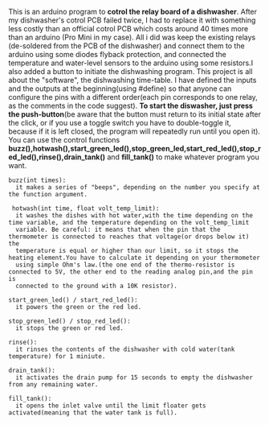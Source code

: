 This is an arduino program to <b>cotrol the relay board of a dishwasher</b>. After my dishwasher's cotrol PCB failed twice, I had to replace 
it with something less costly than an official cotrol PCB which costs around 40 times more than an arduino (Pro Mini in my case). 
All i did was keep the existing relays (de-soldered from the PCB of the dishwasher) and connect them to the arduino using some diodes 
flyback protection, and connected the temperature and water-level sensors to the arduino using some resistors.I also added a button to 
initiate the dishwashing program. This project is all about the "software", the dishwashing time-table. I have defined the inputs 
and the outputs at the beginning(using #define) so that anyone can configure the pins with a different order(each pin corresponds to 
one relay, as the comments in the code suggest).
<b>To start the diswasher, just press the push-button</b>(be aware that the button must return to its initial state after the click, or if 
you use a toggle switch you have to double-toggle it, because if it is left closed, the program will repeatedly run until you open it).
You can use the control functions <b>buzz(),hotwash(),start_green_led(),stop_green_led,start_red_led(),stop_red_led(),rinse(),drain_tank()</b>
and <b>fill_tank()</b> to make whatever program you want.
~~~~~~~~~~~~~~~~~~~~~~~~~~~~~~~~~~~~~~~~~~~~~~~~~~~~~~~~~~~~~~~~~~~~~~~~~~~~~~~~~~~~~~~~~~~~~~~~~~~~~~~~~~~~~~~~~~~~~~~~~~~~~~~~~~~~~
buzz(int times):
  it makes a series of "beeps", depending on the number you specify at the function argument.
~~~~~~~~~~~~~~~~~~~~~~~~~~~~~~~~~~~~~~~~~~~~~~~~~~~~~~~~~~~~~~~~~~~~~~~~~~~~~~~~~~~~~~~~~~~~~~~~~~~~~~~~~~~~~~~~~~~~~~~~~~~~~~~~~~~~~
~~~~~~~~~~~~~~~~~~~~~~~~~~~~~~~~~~~~~~~~~~~~~~~~~~~~~~~~~~~~~~~~~~~~~~~~~~~~~~~~~~~~~~~~~~~~~~~~~~~~~~~~~~~~~~~~~~~~~~~~~~~~~~~~~~~~~
 hotwash(int time, float volt_temp_limit):
  it washes the dishes with hot water,with the time depending on the time variable, and the temperature depending on the volt_temp_limit
  variable. Be careful: it means that when the pin that the thermometer is connected to reaches that voltage(or drops below it) the 
  temperature is equal or higher than our limit, so it stops the heating element.You have to calculate it depending on your thermometer
  using simple Ohm's law.(the one end of the thermo-resistor is connected to 5V, the other end to the reading analog pin,and the pin is   
  connected to the ground with a 10K resistor).
~~~~~~~~~~~~~~~~~~~~~~~~~~~~~~~~~~~~~~~~~~~~~~~~~~~~~~~~~~~~~~~~~~~~~~~~~~~~~~~~~~~~~~~~~~~~~~~~~~~~~~~~~~~~~~~~~~~~~~~~~~~~~~~~~~~~~
~~~~~~~~~~~~~~~~~~~~~~~~~~~~~~~~~~~~~~~~~~~~~~~~~~~~~~~~~~~~~~~~~~~~~~~~~~~~~~~~~~~~~~~~~~~~~~~~~~~~~~~~~~~~~~~~~~~~~~~~~~~~~~~~~~~~~
start_green_led() / start_red_led():
  it powers the green or the red led.
~~~~~~~~~~~~~~~~~~~~~~~~~~~~~~~~~~~~~~~~~~~~~~~~~~~~~~~~~~~~~~~~~~~~~~~~~~~~~~~~~~~~~~~~~~~~~~~~~~~~~~~~~~~~~~~~~~~~~~~~~~~~~~~~~~~~~
~~~~~~~~~~~~~~~~~~~~~~~~~~~~~~~~~~~~~~~~~~~~~~~~~~~~~~~~~~~~~~~~~~~~~~~~~~~~~~~~~~~~~~~~~~~~~~~~~~~~~~~~~~~~~~~~~~~~~~~~~~~~~~~~~~~~~
stop_green_led() / stop_red_led():
  it stops the green or red led.
~~~~~~~~~~~~~~~~~~~~~~~~~~~~~~~~~~~~~~~~~~~~~~~~~~~~~~~~~~~~~~~~~~~~~~~~~~~~~~~~~~~~~~~~~~~~~~~~~~~~~~~~~~~~~~~~~~~~~~~~~~~~~~~~~~~~~
~~~~~~~~~~~~~~~~~~~~~~~~~~~~~~~~~~~~~~~~~~~~~~~~~~~~~~~~~~~~~~~~~~~~~~~~~~~~~~~~~~~~~~~~~~~~~~~~~~~~~~~~~~~~~~~~~~~~~~~~~~~~~~~~~~~~~
rinse():
  it rinses the contents of the dishwasher with cold water(tank temperature) for 1 miniute.
~~~~~~~~~~~~~~~~~~~~~~~~~~~~~~~~~~~~~~~~~~~~~~~~~~~~~~~~~~~~~~~~~~~~~~~~~~~~~~~~~~~~~~~~~~~~~~~~~~~~~~~~~~~~~~~~~~~~~~~~~~~~~~~~~~~~~
~~~~~~~~~~~~~~~~~~~~~~~~~~~~~~~~~~~~~~~~~~~~~~~~~~~~~~~~~~~~~~~~~~~~~~~~~~~~~~~~~~~~~~~~~~~~~~~~~~~~~~~~~~~~~~~~~~~~~~~~~~~~~~~~~~~~~
drain_tank():
  it activates the drain pump for 15 seconds to empty the dishwasher from any remaining water.
~~~~~~~~~~~~~~~~~~~~~~~~~~~~~~~~~~~~~~~~~~~~~~~~~~~~~~~~~~~~~~~~~~~~~~~~~~~~~~~~~~~~~~~~~~~~~~~~~~~~~~~~~~~~~~~~~~~~~~~~~~~~~~~~~~~~~
~~~~~~~~~~~~~~~~~~~~~~~~~~~~~~~~~~~~~~~~~~~~~~~~~~~~~~~~~~~~~~~~~~~~~~~~~~~~~~~~~~~~~~~~~~~~~~~~~~~~~~~~~~~~~~~~~~~~~~~~~~~~~~~~~~~~~
fill_tank():
  it opens the inlet valve until the limit floater gets activated(meaning that the water tank is full).
 
  
